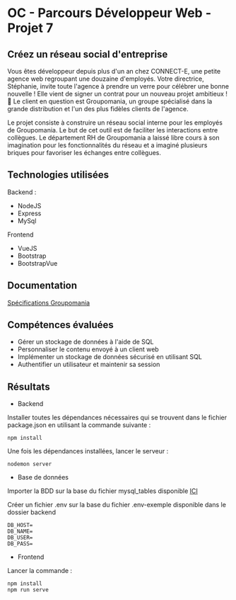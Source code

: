 # OC - Parcours Développeur Web - Projet 7

## Créez un réseau social d'entreprise

Vous êtes développeur depuis plus d'un an chez CONNECT-E, une petite agence web regroupant une douzaine d'employés.
Votre directrice, Stéphanie, invite toute l'agence à prendre un verre pour célébrer une bonne nouvelle ! Elle vient de signer un contrat pour un nouveau projet ambitieux ! 🥂
Le client en question est Groupomania, un groupe spécialisé dans la grande distribution et l'un des plus fidèles clients de l'agence.

Le projet consiste à construire un réseau social interne pour les employés de Groupomania. Le but de cet outil est de faciliter les interactions entre collègues. Le département RH de Groupomania a laissé libre cours à son imagination pour les fonctionnalités du réseau et a imaginé plusieurs briques pour favoriser les échanges entre collègues.

## Technologies utilisées

Backend : 
* NodeJS
* Express
* MySql

Frontend
* VueJS
* Bootstrap
* BootstrapVue

## Documentation

[Spécifications Groupomania](https://github.com/MrGyo/p7/blob/master/documentation/Groupomania_Specs_FR_DWJ_VF.pdf)

## Compétences évaluées

* Gérer un stockage de données à l'aide de SQL
* Personnaliser le contenu envoyé à un client web
* Implémenter un stockage de données sécurisé en utilisant SQL
* Authentifier un utilisateur et maintenir sa session

## Résultats

* Backend

Installer toutes les dépendances nécessaires qui se trouvent dans le fichier package.json en utilisant la commande suivante : 

```
npm install
```

Une fois les dépendances installées, lancer le serveur : 

```
nodemon server
```

* Base de données

Importer la BDD sur la base du fichier mysql_tables disponible [ICI](https://github.com/MrGyo/p7/blob/master/mysql_tables/db_test_groupomania.sql)

Créer un fichier .env sur la base du fichier .env-exemple disponible dans le dossier backend

```
DB_HOST=
DB_NAME=
DB_USER=
DB_PASS=
```
* Frontend

Lancer la commande : 

```
npm install
npm run serve
```
